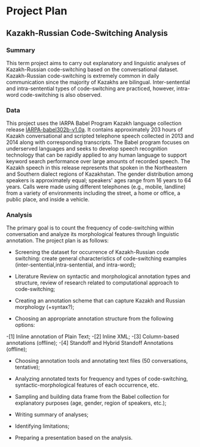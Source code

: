 # Project Plan

## Kazakh-Russian Code-Switching Analysis 

### Summary 

This term project aims to carry out explanatory and linguistic analyses of Kazakh-Russian code-switching based on the conversational dataset. Kazakh-Russian code-switching is extremely common in daily communication since the majority of Kazakhs are bilingual. Inter-sentential and intra-sentential types of code-switching are practiced, however, intra-word code-switching is also observed. 

### Data

This project uses the IARPA Babel Program Kazakh language collection release [IARPA-babel302b-v1.0a](https://catalog.ldc.upenn.edu/LDC2018S13). It contains approximately 203 hours of Kazakh conversational and scripted telephone speech collected in 2013 and 2014 along with corresponding transcripts. The Babel program focuses on underserved languages and seeks to develop speech recognition technology that can be rapidly applied to any human language to support keyword search performance over large amounts of recorded speech. The Kazakh speech in this release represents that spoken in the Northeastern and Southern dialect regions of Kazakhstan. The gender distribution among speakers is approximately equal; speakers' ages range from 16 years to 64 years. Calls were made using different telephones (e.g., mobile, landline) from a variety of environments including the street, a home or office, a public place, and inside a vehicle.



### Analysis

The primary goal is to count the frequency of code-switching within conversation and analyze its morphological features through linguistic annotation. The project plan is as follows:

- Screening the dataset for occurrence of Kazakh-Russian code switching: create general 	characteristics of code-switching examples (inter-sentential,intra-sentential, and intra-word); 
	
- Literature Review on syntactic and morphological annotation types and structure, review of 	research related to computational approach to code-switching;

- Creating an annotation scheme that can capture Kazakh and Russian morphology (+syntax?);

- Choosing an appropriate annotation structure from the following options: 

-[1] Inline annotation of Plain Text; 
-[2] Inline XML;
-[3] Column-based annotations (offline);
-[4] Standoff and Hybrid Standoff Annotations (offline);
	
- Choosing annotation tools and annotating text files (50 conversations, tentative);

- Analyzing annotated texts for frequency and types of code-switching, syntactic-morphological features of each occurrence, etc.

- Sampling and building data frame from the Babel collection for explanatory purposes (age, 	gender, region of speakers, etc.);

- Writing summary of analyses;

- Identifying limitations;

- Preparing a presentation based on the analysis.


	







